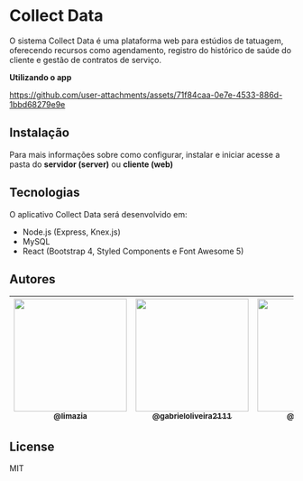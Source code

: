 # Collect Data
O sistema Collect Data é uma plataforma web para estúdios de tatuagem, oferecendo recursos como agendamento, registro do histórico de saúde do cliente e gestão de contratos de serviço.

**Utilizando o app**

https://github.com/user-attachments/assets/71f84caa-0e7e-4533-886d-1bbd68279e9e

## Instalação
Para mais informações sobre como configurar, instalar e iniciar acesse a pasta do **servidor (server)** ou **cliente (web)**

## Tecnologias

O aplicativo Collect Data será desenvolvido em:

- Node.js (Express, Knex.js)
- MySQL
- React (Bootstrap 4, Styled Components e Font Awesome 5)

## Autores

| [<img src="https://avatars.githubusercontent.com/u/32038004?v=2" width="200px" height="auto"><br><sub>@limazia</sub>](https://github.com/limazia) | [<img src="https://avatars.githubusercontent.com/u/83615741?v=2" width="200px" height="auto"><br><sub>@gabrieloliveira2111</sub>](https://github.com/gabrieloliveira2111) | [<img src="https://avatars.githubusercontent.com/u/89888509?v=2" width="200px" height="auto"><br><sub>@luisrenato02</sub>](https://github.com/luisrenato02) | [<img src="https://avatars.githubusercontent.com/u/102265428?v=2" width="200px" height="auto"><br><sub>@leonardoXimenes</sub>](https://github.com/leonardoXimenes) | [<img src="https://avatars.githubusercontent.com/u/102265479?v=2" width="200px" height="auto"><br><sub>@Mbizoo</sub>](https://github.com/Mbizoo) | [<img src="https://avatars.githubusercontent.com/u/51273479?v=2" width="200px" height="auto"><br><sub>@matiasfilho81</sub>](https://github.com/matiasfilho81) |
|---|---|---|---|---|---|

## License

MIT
